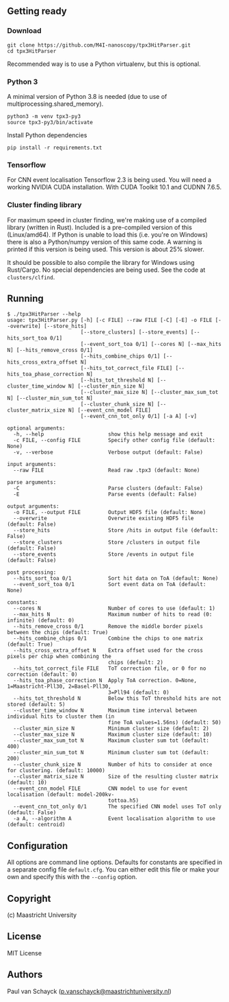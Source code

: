 ## Getting ready

### Download

```
git clone https://github.com/M4I-nanoscopy/tpx3HitParser.git
cd tpx3HitParser
```

Recommended way is to use a Python virtualenv, but this is optional.

### Python 3
A minimal version of Python 3.8 is needed (due to use of multiprocessing.shared_memory).

```
python3 -m venv tpx3-py3
source tpx3-py3/bin/activate
```
Install Python dependencies
```
pip install -r requirements.txt
```

### Tensorflow

For CNN event localisation Tensorflow 2.3 is being used. You will need a working 
NVIDIA CUDA installation. With CUDA Toolkit 10.1 and CUDNN 7.6.5. 

### Cluster finding library

For maximum speed in cluster finding, we're making use of a compiled library (written in Rust). Included is a
pre-compiled version of this (Linux/amd64). If Python is unable to load this (i.e. you're on Windows) there is also a Python/numpy version
of this same code. A warning is printed if this version is being used. This version is about 25% slower.

It should be possible to also compile the library for Windows using Rust/Cargo. No special dependencies are being used.
See the code at `clusters/clfind`.

## Running

```
$ ./tpx3HitParser --help
usage: tpx3HitParser.py [-h] [-c FILE] --raw FILE [-C] [-E] -o FILE [--overwrite] [--store_hits]
                        [--store_clusters] [--store_events] [--hits_sort_toa 0/1]
                        [--event_sort_toa 0/1] [--cores N] [--max_hits N] [--hits_remove_cross 0/1]
                        [--hits_combine_chips 0/1] [--hits_cross_extra_offset N]
                        [--hits_tot_correct_file FILE] [--hits_toa_phase_correction N]
                        [--hits_tot_threshold N] [--cluster_time_window N] [--cluster_min_size N]
                        [--cluster_max_size N] [--cluster_max_sum_tot N] [--cluster_min_sum_tot N]
                        [--cluster_chunk_size N] [--cluster_matrix_size N] [--event_cnn_model FILE]
                        [--event_cnn_tot_only 0/1] [-a A] [-v]

optional arguments:
  -h, --help                     show this help message and exit
  -c FILE, --config FILE         Specify other config file (default: None)
  -v, --verbose                  Verbose output (default: False)

input arguments:
  --raw FILE                     Read raw .tpx3 (default: None)

parse arguments:
  -C                             Parse clusters (default: False)
  -E                             Parse events (default: False)

output arguments:
  -o FILE, --output FILE         Output HDF5 file (default: None)
  --overwrite                    Overwrite existing HDF5 file (default: False)
  --store_hits                   Store /hits in output file (default: False)
  --store_clusters               Store /clusters in output file (default: False)
  --store_events                 Store /events in output file (default: False)

post processing:
  --hits_sort_toa 0/1            Sort hit data on ToA (default: None)
  --event_sort_toa 0/1           Sort event data on ToA (default: None)

constants:
  --cores N                      Number of cores to use (default: 1)
  --max_hits N                   Maximum number of hits to read (0: infinite) (default: 0)
  --hits_remove_cross 0/1        Remove the middle border pixels between the chips (default: True)
  --hits_combine_chips 0/1       Combine the chips to one matrix (default: True)
  --hits_cross_extra_offset N    Extra offset used for the cross pixels per chip when combining the
                                 chips (default: 2)
  --hits_tot_correct_file FILE   ToT correction file, or 0 for no correction (default: 0)
  --hits_toa_phase_correction N  Apply ToA correction. 0=None, 1=Maastricht-Pll30, 2=Basel-Pll30,
                                 3=Pll94 (default: 0)
  --hits_tot_threshold N         Below this ToT threshold hits are not stored (default: 5)
  --cluster_time_window N        Maximum time interval between individual hits to cluster them (in
                                 fine ToA values=1.56ns) (default: 50)
  --cluster_min_size N           Minimum cluster size (default: 2)
  --cluster_max_size N           Maximum cluster size (default: 10)
  --cluster_max_sum_tot N        Maximum cluster sum tot (default: 400)
  --cluster_min_sum_tot N        Minimum cluster sum tot (default: 200)
  --cluster_chunk_size N         Number of hits to consider at once for clustering. (default: 10000)
  --cluster_matrix_size N        Size of the resulting cluster matrix (default: 10)
  --event_cnn_model FILE         CNN model to use for event localisation (default: model-200kv-
                                 tottoa.h5)
  --event_cnn_tot_only 0/1       The specified CNN model uses ToT only (default: False)
  -a A, --algorithm A            Event localisation algorithm to use (default: centroid)
```

## Configuration

All options are command line options. Defaults for constants are specified in a separate config file `default.cfg`. You can either
edit this file or make your own and specify this with the `--config` option.

## Copyright

(c) Maastricht University

## License

MIT License

## Authors

Paul van Schayck (p.vanschayck@maastrichtuniversity.nl)